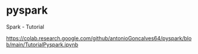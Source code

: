 # pyspark
Spark - Tutorial


https://colab.research.google.com/github/antonioGoncalves64/pyspark/blob/main/TutorialPyspark.ipynb
